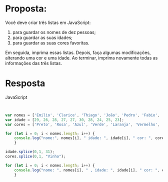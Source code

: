 # Proposta:

Você deve criar três listas em JavaScript:

1. para guardar os nomes de dez pessoas;
2. para guardar as suas idades;
3. para guardar as suas cores favoritas.

Em seguida, imprima essas listas. Depois, faça algumas modificações, alterando uma cor e uma idade. Ao terminar, imprima novamente todas as informações das três listas.


# Resposta

JavaScript

```javascript


var nomes = ['Emilio', 'Clarice', 'Thiago', 'João', 'Pedro', 'Fabio', 'Wesley', 'Bruno', 'Alesson', 'Ana'];
var idade = [29, 26, 28, 27, 27, 30, 28, 24, 25, 23];
var cores = ['Preto', 'Rosa', 'Azul', 'Verde', 'Laranja', 'Vermelho', 'Roxo', 'Magenta', 'Branco', 'Amarelo'];

for (let i = 0; i < nomes.length; i++) {
    console.log("nome:", nomes[i], " idade: ", idade[i], " cor: ", cores[i]);
    }

idade.splice(0,1, 31);
cores.splice(0,1, "Vinho");

for (let i = 0; i < nomes.length; i++) {
    console.log("nome: ", nomes[i], " , idade: ", idade[i], " cor: ", cores[i]);
    }

```
